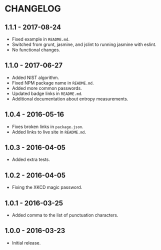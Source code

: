 CHANGELOG
=========


1.1.1 - 2017-08-24
------------------

* Fixed example in `README.md`.
* Switched from grunt, jasmine, and jslint to running jasmine with eslint.
* No functional changes.


1.1.0 - 2017-06-27
------------------

* Added NIST algorithm.
* Fixed NPM package name in `README.md`.
* Added more common passwords.
* Updated badge links in `README.md`.
* Additional documentation about entropy measurements.


1.0.4 - 2016-05-16
------------------

* Fixes broken links in `package.json`.
* Added links to live site in `README.md`.


1.0.3 - 2016-04-05
------------------

* Added extra tests.


1.0.2 - 2016-04-05
------------------

* Fixing the XKCD magic password.


1.0.1 - 2016-03-25
------------------

* Added comma to the list of punctuation characters.


1.0.0 - 2016-03-23
------------------

* Initial release.
